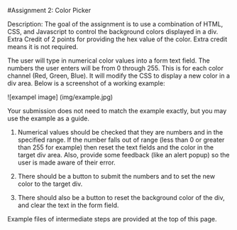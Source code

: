 #Assignment 2: Color Picker

Description:
The goal of the assignment is to use a combination of HTML, CSS, and Javascript to control 
the background colors displayed in a div. 
Extra Credit of 2 points for providing the hex value of the color.
 Extra credit means it is not required.

The user will type in numerical color values into a form text field. 
The numbers the user enters will be from 0 through 255. 
This is for each color channel (Red, Green, Blue). 
It will  modify the CSS to display a new color in a div area. 
Below is a screenshot of a working example:

![exampel image] (img/example.jpg)

Your submission does not need to match the example exactly, but you may use the example as a guide.

1. Numerical values should be checked that they are numbers and in the specified range. 
If the number falls out of range (less than 0 or greater than 255 for example) 
then reset the text fields and the color in the target div area. 
Also, provide some feedback (like an alert popup) so the user is made aware of their error.

2. There should be a button to submit the numbers and to set the new color to the target div.

3. There should also be a button to reset the background color of the div, and clear the text in the form field.

Example files of intermediate steps are provided at the top of this page.